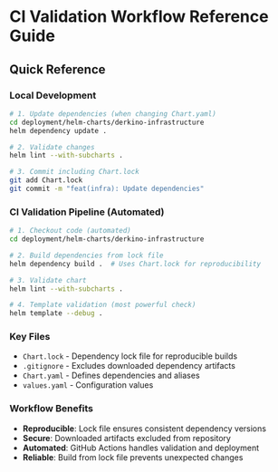 # CI Validation Workflow Reference Guide

## Quick Reference

### Local Development
```bash
# 1. Update dependencies (when changing Chart.yaml)
cd deployment/helm-charts/derkino-infrastructure
helm dependency update .

# 2. Validate changes
helm lint --with-subcharts .

# 3. Commit including Chart.lock
git add Chart.lock
git commit -m "feat(infra): Update dependencies"
```

### CI Validation Pipeline (Automated)
```bash
# 1. Checkout code (automated)
cd deployment/helm-charts/derkino-infrastructure

# 2. Build dependencies from lock file
helm dependency build .  # Uses Chart.lock for reproducibility

# 3. Validate chart
helm lint --with-subcharts .

# 4. Template validation (most powerful check)
helm template --debug .
```

### Key Files
- `Chart.lock` - Dependency lock file for reproducible builds
- `.gitignore` - Excludes downloaded dependency artifacts
- `Chart.yaml` - Defines dependencies and aliases
- `values.yaml` - Configuration values

### Workflow Benefits
- **Reproducible**: Lock file ensures consistent dependency versions
- **Secure**: Downloaded artifacts excluded from repository
- **Automated**: GitHub Actions handles validation and deployment
- **Reliable**: Build from lock file prevents unexpected changes